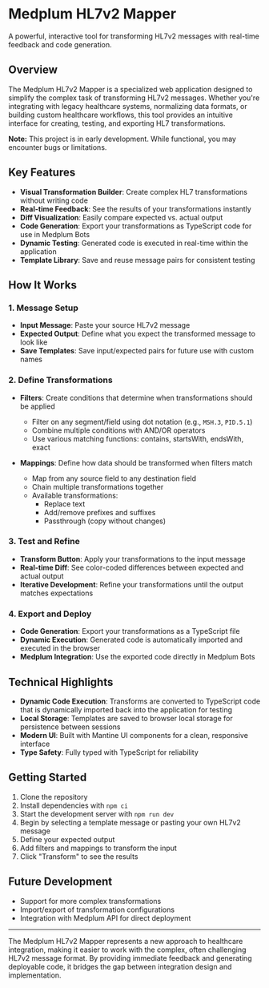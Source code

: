 # Medplum HL7v2 Mapper

A powerful, interactive tool for transforming HL7v2 messages with real-time feedback and code generation.

## Overview

The Medplum HL7v2 Mapper is a specialized web application designed to simplify the complex task of transforming HL7v2 messages. Whether you're integrating with legacy healthcare systems, normalizing data formats, or building custom healthcare workflows, this tool provides an intuitive interface for creating, testing, and exporting HL7 transformations.

**Note:** This project is in early development. While functional, you may encounter bugs or limitations.

## Key Features

- **Visual Transformation Builder**: Create complex HL7 transformations without writing code
- **Real-time Feedback**: See the results of your transformations instantly
- **Diff Visualization**: Easily compare expected vs. actual output
- **Code Generation**: Export your transformations as TypeScript code for use in Medplum Bots
- **Dynamic Testing**: Generated code is executed in real-time within the application
- **Template Library**: Save and reuse message pairs for consistent testing

## How It Works

### 1. Message Setup

- **Input Message**: Paste your source HL7v2 message
- **Expected Output**: Define what you expect the transformed message to look like
- **Save Templates**: Save input/expected pairs for future use with custom names

### 2. Define Transformations

- **Filters**: Create conditions that determine when transformations should be applied

  - Filter on any segment/field using dot notation (e.g., `MSH.3`, `PID.5.1`)
  - Combine multiple conditions with AND/OR operators
  - Use various matching functions: contains, startsWith, endsWith, exact

- **Mappings**: Define how data should be transformed when filters match
  - Map from any source field to any destination field
  - Chain multiple transformations together
  - Available transformations:
    - Replace text
    - Add/remove prefixes and suffixes
    - Passthrough (copy without changes)

### 3. Test and Refine

- **Transform Button**: Apply your transformations to the input message
- **Real-time Diff**: See color-coded differences between expected and actual output
- **Iterative Development**: Refine your transformations until the output matches expectations

### 4. Export and Deploy

- **Code Generation**: Export your transformations as a TypeScript file
- **Dynamic Execution**: Generated code is automatically imported and executed in the browser
- **Medplum Integration**: Use the exported code directly in Medplum Bots

## Technical Highlights

- **Dynamic Code Execution**: Transforms are converted to TypeScript code that is dynamically imported back into the application for testing
- **Local Storage**: Templates are saved to browser local storage for persistence between sessions
- **Modern UI**: Built with Mantine UI components for a clean, responsive interface
- **Type Safety**: Fully typed with TypeScript for reliability

## Getting Started

1. Clone the repository
2. Install dependencies with `npm ci`
3. Start the development server with `npm run dev`
4. Begin by selecting a template message or pasting your own HL7v2 message
5. Define your expected output
6. Add filters and mappings to transform the input
7. Click "Transform" to see the results

## Future Development

- Support for more complex transformations
- Import/export of transformation configurations
- Integration with Medplum API for direct deployment

---

The Medplum HL7v2 Mapper represents a new approach to healthcare integration, making it easier to work with the complex, often challenging HL7v2 message format. By providing immediate feedback and generating deployable code, it bridges the gap between integration design and implementation.
